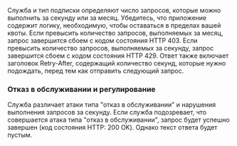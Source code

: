 Служба и тип подписки определяют число запросов, которые можно выполнить за секунду или за месяц. Убедитесь, что приложение содержит логику, необходимую, чтобы оставаться в пределах вашей квоты. Если превысить количество запросов, выполняемых за месяц, запрос завершится сбоем с кодом состояния HTTP 403. Если превысить количество запросов, выполняемых за секунду, запрос завершится сбоем с кодом состояния HTTP 429. Ответ также включает заголовок Retry-After, содержащий количество секунд, которые нужно подождать, перед тем как отправить следующий запрос.  
  
### <a name="denial-of-service-dos-versus-throttling"></a>Отказ в обслуживании и регулирование

Служба различает атаки типа "отказ в обслуживании" и нарушения выполнения запросов за секунду. Если служба подозревает, что совершается атака типа "отказ в обслуживании", запрос будет успешно завершен (код состояния HTTP: 200 OK). Однако текст ответа будет пустым.